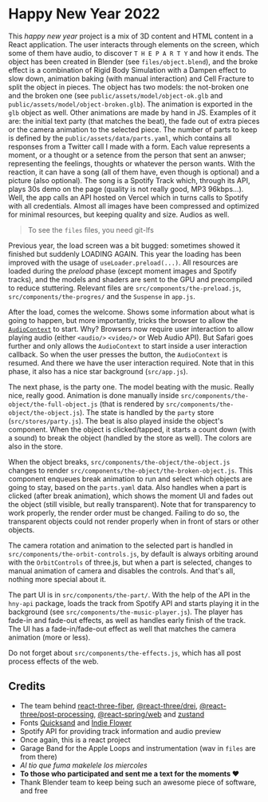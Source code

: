 # Happy New Year 2022

This _happy new year_ project is a mix of 3D content and HTML content in a React application. The user interacts through elements on the screen, which some of them have audio, to discover `T H E P A R T Y` and how it ends. The object has been created in Blender (see `files/object.blend`), and the broke effect is a combination of Rigid Body Simulation with a Dampen effect to slow down, animation baking (with manual interaction) and Cell Fracture to split the object in pieces. The object has two models: the not-broken one and the broken one (see `public/assets/model/object-ok.glb` and `public/assets/model/object-broken.glb`). The animation is exported in the `glb` object as well. Other animations are made by hand in JS. Examples of it are: the initial text party (that matches the beat), the fade out of extra pieces or the camera animation to the selected piece. The number of parts to keep is defined by the `public/assets/data/parts.yaml`, which contains all responses from a Twitter call I made with a form. Each value represents a moment, or a thought or a setence from the person that sent an anwser; representing the feelings, thoughts or whatever the person wants. With the reaction, it can have a song (all of them have, even though is optional) and a picture (also optional). The song is a Spotify Track which, through its API, plays 30s demo on the page (quality is not really good, MP3 96kbps...). Well, the app calls an API hosted on Vercel which in turns calls to Spotify with all credentials. Almost all images have been compressed and optimized for minimal resources, but keeping quality and size. Audios as well.

> To see the `files` files, you need git-lfs

Previous year, the load screen was a bit bugged: sometimes showed it finished but suddenly LOADING AGAIN. This year the loading has been improved with the usage of `useLoader.preload(...)`. All resources are loaded during the _preload_ phase (except moment images and Spotify tracks), and the models and shaders are sent to the GPU and precompiled to reduce stuttering. Relevant files are `src/components/the-preload.js`, `src/components/the-progres/` and the `Suspense` in `app.js`.

After the load, comes the welcome. Shows some information about what is going to happen, but more importantly, tricks the browser to allow the [`AudioContext`](https://developer.mozilla.org/en-US/docs/Web/API/AudioContext) to start. Why? Browsers now require user interaction to allow playing audio (either `<audio/>` `<video/>` or Web Audio API). But Safari goes further and only allows the `AudioContext` to start inside a user interaction callback. So when the user presses the button, the `AudioContext` is resumed. And there we have the user interaction required. Note that in this phase, it also has a nice star background (`src/app.js`).

The next phase, is the party one. The model beating with the music. Really nice, really good. Animation is done manually inside `src/components/the-object/the-full-object.js` (that is rendered by `src/components/the-object/the-object.js`). The state is handled by the `party` store (`src/stores/party.js`). The beat is also played inside the object's component. When the object is clicked/tapped, it starts a count down (with a sound) to break the object (handled by the store as well). The colors are also in the store.

When the object breaks, `src/components/the-object/the-object.js` changes to render `src/components/the-object/the-broken-object.js`. This component enqueues break animation to run and select which objects are going to stay, based on the `parts.yaml` data. Also handles when a part is clicked (after break animation), which shows the moment UI and fades out the object (still visible, but really transparent). Note that for transparency to work properly, the render order must be changed. Failing to do so, the transparent objects could not render properly when in front of stars or other objects.

The camera rotation and animation to the selected part is handled in `src/components/the-orbit-controls.js`, by default is always orbiting around with the `OrbitControls` of three.js, but when a part is selected, changes to manual animation of camera and disables the controls. And that's all, nothing more special about it.

The part UI is in `src/components/the-part/`. With the help of the API in the `hny-api` package, loads the track from Spotify API and starts playing it in the background (see `src/components/the-music-player.js`). The player has fade-in and fade-out effects, as well as handles early finish of the track. The UI has a fade-in/fade-out effect as well that matches the camera animation (more or less).

Do not forget about `src/components/the-effects.js`, which has all post process effects of the web.

## Credits

- The team behind [react-three-fiber](https://github.com/pmndrs/react-three-fiber), [@react-three/drei](https://github.com/pmndrs/drei), [@react-three/post-processing](https://github.com/pmndrs/react-postprocessing), [@react-spring/web](https://github.com/pmndrs/react-spring) and [zustand](https://github.com/pmndrs/zustand)
- Fonts [Quicksand](https://fonts.google.com/specimen/Quicksand?query=Quicksand) and [Indie Flower](https://fonts.google.com/specimen/Indie+Flower?query=indie+flower)
- Spotify API for providing track information and audio preview
- Once again, this is a react project
- Garage Band for the Apple Loops and instrumentation (wav in `files` are from there)
- _Al tio que fuma makelele los miercoles_
- **To those who participated and sent me a text for the moments ❤️**
- Thank Blender team to keep being such an awesome piece of software, and free
